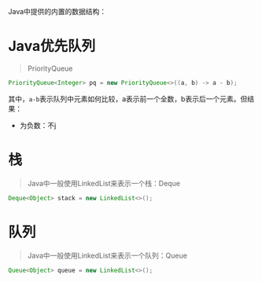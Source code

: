 Java中提供的内置的数据结构：

# Java优先队列

> PriorityQueue

```java
PriorityQueue<Integer> pq = new PriorityQueue<>((a, b) -> a - b);
```

其中，`a-b`表示队列中元素如何比较，a表示前一个全数，b表示后一个元素。但结果：
- 为负数：不j

# 栈

> Java中一般使用LinkedList来表示一个栈：Deque

```java
Deque<Object> stack = new LinkedList<>();
```

# 队列

> Java中一般使用LinkedList来表示一个队列：Queue

```java
Queue<Object> queue = new LinkedList<>();
```